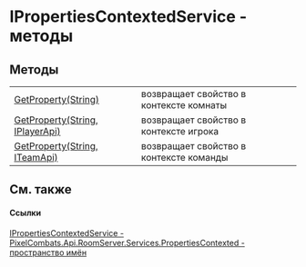 # IPropertiesContextedService - методы




## Методы
<table>
<tr>
<td><a href="67737afb-2618-fd9b-c693-fe5336c7b837">GetProperty(String)</a></td>
<td>возвращает свойство в контексте комнаты</td></tr>
<tr>
<td><a href="ecc32b9e-c461-c9f0-7d65-5170ea92a2f5">GetProperty(String, IPlayerApi)</a></td>
<td>возвращает свойство в контексте игрока</td></tr>
<tr>
<td><a href="bf9a4d0d-a997-3f96-9ab5-da0aa3eb4cbc">GetProperty(String, ITeamApi)</a></td>
<td>возвращает свойство в контексте команды</td></tr>
</table>

## См. также


#### Ссылки
<a href="269637b2-ec18-c6c3-d986-54c1bb925639">IPropertiesContextedService - </a>  
<a href="80301dc4-c99f-1548-9039-ba946ad569bc">PixelCombats.Api.RoomServer.Services.PropertiesContexted - пространство имён</a>  
